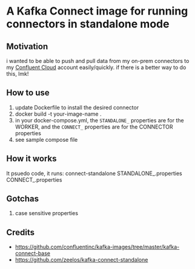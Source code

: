 # A Kafka Connect image for running connectors in standalone mode
## Motivation
i wanted to be able to push and pull data from my on-prem connectors to my [Confluent Cloud](https://confluent.cloud/) account easily/quickly. if there is a better way to do this, lmk!
## How to use
1. update Dockerfile to install the desired connector
2. docker build -t your-image-name .
3. in your docker-compose.yml, the `STANDALONE_` properties are for the WORKER, and the `CONNECT_` properties are for the CONNECTOR properties
4. see sample compose file

## How it works
It psuedo code, it runs: 
connect-standalone STANDALONE_.properties CONNECT_.properties 

## Gotchas
1. case sensitive properties

## Credits
* https://github.com/confluentinc/kafka-images/tree/master/kafka-connect-base
* https://github.com/zeelos/kafka-connect-standalone
